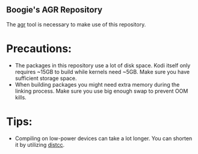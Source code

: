 ## Boogie's AGR Repository

The [agr](https://github.com/hbiyik/agr) tool is necessary to make use of this repository.

# Precautions:

- The packages in this repository use a lot of disk space. Kodi itself only requires ~15GB to build while kernels need ~5GB. Make sure you have sufficient storage space.
- When building packages you might need extra memory during the linking process. Make sure you use big enough swap to prevent OOM kills.

# Tips:

- Compiling on low-power devices can take a lot longer. You can shorten it by utilizing [distcc](https://wiki.archlinux.org/title/Distcc).
